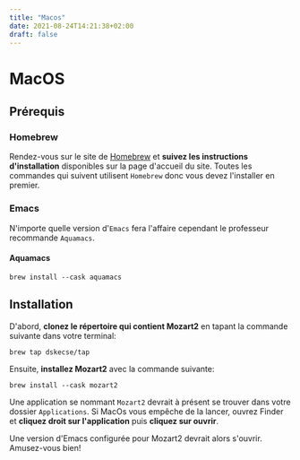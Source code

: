 ```yaml
---
title: "Macos"
date: 2021-08-24T14:21:38+02:00
draft: false
---
```

# MacOS

## Prérequis

### Homebrew
Rendez-vous sur le site de [Homebrew](https://brew.sh/) et **suivez les instructions d'installation** disponibles sur la page d'accueil du site. Toutes les commandes qui suivent utilisent `Homebrew` donc vous devez l'installer en premier.

### Emacs
N'importe quelle version d'`Emacs` fera l'affaire cependant le professeur recommande `Aquamacs`.

#### Aquamacs
```shell
brew install --cask aquamacs
```

## Installation

D'abord, **clonez le répertoire qui contient Mozart2** en tapant la commande suivante dans votre terminal:
```shell
brew tap dskecse/tap
```
Ensuite, **installez Mozart2** avec la commande suivante:
```shell
brew install --cask mozart2
```
Une application se nommant `Mozart2` devrait à présent se trouver dans votre dossier `Applications`. Si MacOs vous empêche de la lancer, ouvrez Finder et **cliquez droit sur l'application** puis **cliquez sur ouvrir**.

Une version d'Emacs configurée pour Mozart2 devrait alors s'ouvrir. Amusez-vous bien!